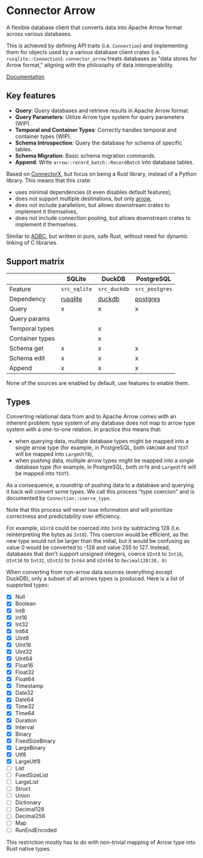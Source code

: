 # Connector Arrow

A flexible database client that converts data into Apache Arrow format across various databases.

This is achieved by defining API traits (i.e. `Connection`) and implementing them for objects used
by a various database client crates (i.e. `rusqlite::Connection`). `connector_arrow` treats
databases as "data stores for Arrow format," aligning with the philosophy of data interoperability.

[Documentation](https://docs.rs/connector_arrow)

## Key features

- **Query**: Query databases and retrieve results in Apache Arrow format.
- **Query Parameters**: Utilize Arrow type system for query parameters (WIP).
- **Temporal and Container Types**: Correctly handles temporal and container types (WIP).
- **Schema Introspection**: Query the database for schema of specific tables.
- **Schema Migration**: Basic schema migration commands.
- **Append**: Write `arrow::record_batch::RecordBatch` into database tables.

Based on [ConnectorX](https://github.com/sfu-db/connector-x), but focus on being a Rust library,
instead of a Python library. This means that this crate:

- uses minimal dependencies (it even disables default features),
- does not support multiple destinations, but only [arrow](https://crates.io/crates/arrow),
- does not include parallelism, but allows downstream crates to implement it themselves,
- does not include connection pooling, but allows downstream crates to implement it themselves.

Similar to [ADBC](https://arrow.apache.org/docs/format/ADBC.html), but written in pure, safe Rust,
without need for dynamic linking of C libraries.

## Support matrix

|  | SQLite | DuckDB | PostgreSQL |
| --- | --- | --- | --- |
| Feature | `src_sqlite` | `src_duckdb` | `src_postgres` |
| Dependency | [rusqlite](https://crates.io/crates/rusqlite) | [duckdb](https://crates.io/crates/duckdb) | [postgres](https://crates.io/crates/postgres) |
| Query | x | x | x |
| Query params |  |  |  |
| Temporal types |  | x |  |
| Container types |  | x |  |
| Schema get | x | x | x |
| Schema edit | x | x | x |
| Append | x | x | x |

None of the sources are enabled by default, use features to enable them.

## Types

Converting relational data from and to Apache Arrow comes with an inherent problem: type system of
any database does not map to arrow type system with a one-to-one relation. In practice this means
that:

- when querying data, multiple database types might be mapped into a single arrow type (for example,
  in PostgreSQL, both `VARCHAR` and `TEXT` will be mapped into `LargeUtf8`),
- when pushing data, multiple arrow types might be mapped into a single database type (for example,
  in PostgreSQL, both `Utf8` and `LargeUtf8` will be mapped into `TEXT`).

As a consequence, a roundtrip of pushing data to a database and querying it back will convert some
types. We call this process "type coercion" and is documented by `Connection::coerce_type`.

Note that this process will never lose information and will prioritize correctness and
predictability over efficiency.

For example, `UInt8` could be coerced into `Int8` by subtracting 128 (i.e. reinterpreting the bytes
as `Int8`). This coercion would be efficient, as the new type would not be larger than the initial,
but it would be confusing as value 0 would be converted to -128 and value 255 to 127. Instead,
databases that don't support unsigned integers, coerce `UInt8` to `Int16`, `UInt16` to `Int32`,
`UInt32` to `Int64` and `UInt64` to `Decimal128(20, 0)`

When converting from non-arrow data sources (everything except DuckDB), only a subset of all arrows
types is produced. Here is a list of supported types:

- [x] Null
- [x] Boolean
- [x] Int8
- [x] Int16
- [x] Int32
- [x] Int64
- [x] UInt8
- [x] UInt16
- [x] UInt32
- [x] UInt64
- [x] Float16
- [x] Float32
- [x] Float64
- [x] Timestamp
- [x] Date32
- [x] Date64
- [x] Time32
- [x] Time64
- [x] Duration
- [x] Interval
- [x] Binary
- [x] FixedSizeBinary
- [x] LargeBinary
- [x] Utf8
- [x] LargeUtf8
- [ ] List
- [ ] FixedSizeList
- [ ] LargeList
- [ ] Struct
- [ ] Union
- [ ] Dictionary
- [ ] Decimal128
- [ ] Decimal256
- [ ] Map
- [ ] RunEndEncoded

This restriction mostly has to do with non-trivial mapping of Arrow type into Rust native types.
